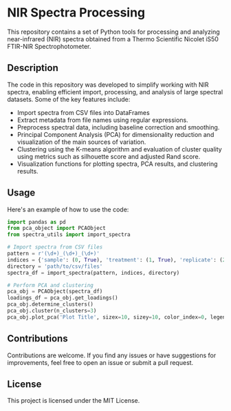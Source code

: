 # NIR Spectra Processing

This repository contains a set of Python tools for processing and analyzing near-infrared (NIR) spectra obtained from a Thermo Scientific Nicolet iS50 FTIR-NIR Spectrophotometer.

## Description

The code in this repository was developed to simplify working with NIR spectra, enabling efficient import, processing, and analysis of large spectral datasets. Some of the key features include:

- Import spectra from CSV files into DataFrames
- Extract metadata from file names using regular expressions.
- Preprocess spectral data, including baseline correction and smoothing.
- Principal Component Analysis (PCA) for dimensionality reduction and visualization of the main sources of variation.
- Clustering using the K-means algorithm and evaluation of cluster quality using metrics such as silhouette score and adjusted Rand score.
- Visualization functions for plotting spectra, PCA results, and clustering results.

## Usage

Here's an example of how to use the code:

```python
import pandas as pd
from pca_object import PCAObject
from spectra_utils import import_spectra

# Import spectra from CSV files
pattern = r'(\d+)_(\d+)_(\d+)'
indices = {'sample': (0, True), 'treatment': (1, True), 'replicate': (2, True)}
directory = 'path/to/csv/files'
spectra_df = import_spectra(pattern, indices, directory)

# Perform PCA and clustering
pca_obj = PCAObject(spectra_df)
loadings_df = pca_obj.get_loadings()
pca_obj.determine_clusters()
pca_obj.cluster(n_clusters=3)
pca_obj.plot_pca('Plot Title', sizex=10, sizey=10, color_index=0, legend_index=0, legend=False, annotated=True, add_clusters=False)
```

## Contributions

Contributions are welcome. If you find any issues or have suggestions for improvements, feel free to open an issue or submit a pull request.

## License

This project is licensed under the MIT License.
